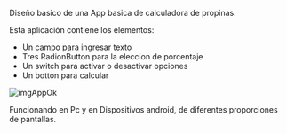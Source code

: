 Diseño basico de una App basica de calculadora de propinas.

Esta aplicación contiene los elementos:
 - Un campo para ingresar texto
 - Tres RadionButton para la eleccion de porcentaje
 - Un switch para activar o desactivar opciones
 - Un botton para calcular
   
![imgAppOk](https://github.com/user-attachments/assets/a19ee7fc-8f0f-4e7c-9e2e-26d50f9903d8)

Funcionando en Pc y en Dispositivos android, de diferentes proporciones de pantallas.
